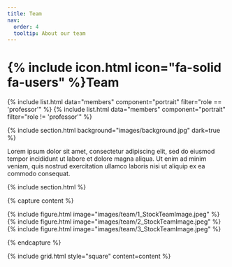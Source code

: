 ```yaml
---
title: Team
nav:
  order: 4
  tooltip: About our team
---
```


# {% include icon.html icon="fa-solid fa-users" %}Team


{% include list.html data="members" component="portrait" filter="role == 'professor'" %}
{% include list.html data="members" component="portrait" filter="role != 'professor'" %}

{% include section.html background="images/background.jpg" dark=true %}

Lorem ipsum dolor sit amet, consectetur adipiscing elit, sed do eiusmod tempor
incididunt ut labore et dolore magna aliqua. Ut enim ad minim veniam, quis
nostrud exercitation ullamco laboris nisi ut aliquip ex ea commodo consequat.

{% include section.html %}

{% capture content %}

{% include figure.html image="images/team/1_StockTeamImage.jpeg" %}
{% include figure.html image="images/team/2_StockTeamImage.jpeg" %}
{% include figure.html image="images/team/3_StockTeamImage.jpeg" %}

{% endcapture %}

{% include grid.html style="square" content=content %}
